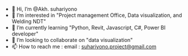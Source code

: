- 👋 Hi, I’m @Akh. suhariyono
- 👀 I’m interested in "Project management Office, Data visualization, and Welding NDT"
- 🌱 I’m currently learning "Python, Revit, Javascript, C#, Power BI developer"
- 💞️ I’m looking to collaborate on "data visualization"
- 📫 How to reach me : email : suhariyono.project@gmail.com


<!---
suhariyono-project/suhariyono-project is a ✨ special ✨ repository because its `README.md` (this file) appears on your GitHub profile.
You can click the Preview link to take a look at your changes.
--->
